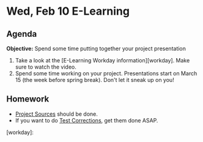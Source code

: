 Wed, Feb 10 E-Learning
==================

Agenda
---------
**Objective:** Spend some time putting together your project presentation

1. Take a look at the [E-Learning Workday information][workday].  Make sure to watch the video.
2. Spend some time working on your project.  Presentations start on March 15 (the week before spring break).  Don't let it sneak up on you!



Homework 
-------------
- [Project Sources][sources] should be done.
- If you want to do [Test Corrections][correct], get them done ASAP.

[sources]: https://avon.schoology.com/assignment/4545023001
[correct]: https://avon.schoology.com/assignment/4631473967/
[workday]: 
<!--stackedit_data:
eyJoaXN0b3J5IjpbLTUxNTk1Nzg4NCw5MDc4OTIzNDYsNjMzND
YzMzU4LDc0NjY0ODAzMCwtNzEwNzA5NDI2LDM1MTkyODMxMSwt
MTcyOTU2ODY5NSwtMTg2OTE2NTUyOCwxMjkwMTE2NDAzLC0xMz
A3ODE1MDI5LDQ1MzMzNTgxOCwtNjYwOTUyNzkzLC0xMzcxMzE4
MDI5LC0xNzE5NTM4MTksLTk5MDAwMjUxNiwtMTMyNzYyNDE3Mi
wtNzk2NTA1ODQ1XX0=
-->